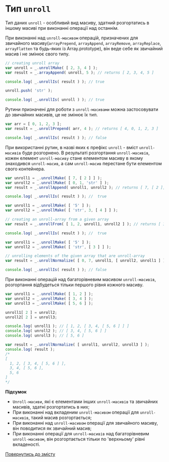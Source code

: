 # Тип `unroll`

Тип даних `unroll` - особливий вид масиву, здатний розгортатись в іншому масиві при виконанні операції над останнім.

При виконанні над `unroll-масивом` операцій, призначених для звичайного масиву(`arrayPrepend`, `arrayAppend`, `arrayRemove`,
`arrayReplace`, `arrayFlatten` та будь-яких із Array.prototype), він веде себе як звичайний масив і не змінює свого типу.
```js
// creating unroll array
var unroll = _.unrollMake( [ 2, 3, 4 ] );
var result = _.arrayAppend( unroll, 5 ); // returns [ 2, 3, 4, 5 ]

console.log( _.unrollIs( result ) ); // true

unroll.push( 'str' );

console.log( _.unrollIs( unroll ) ); // true
```

Рутини призначені для роботи з `unroll-масивами` можна застосовувати до звичайних масивів, це не змінює їх тип.
```js
var arr = [ 0, 1, 2, 3 ];
var result = _.unrollPrepend( arr, 4 ); // returns [ 4, 0, 1, 2, 3 ]

console.log( _.unrollIs( result ) ); // false
```

При використанні рутин, в назві яких є префікс `unroll` - вміст `unroll-масивів` буде розгорнено.
В результаті розгортання `unroll-масивів`, кожен елемент `unroll-масиву` стане елементом масиву в якому знаходився
`unroll-масив`, а сам `unroll-масив` перестане бути елементом свого контейнера.
```js
var unroll1 = _.unrollMake( [ 7, [ 2 ] ] );
var unroll2 = _.unrollMake( [ 0, 1, 'str' ] );
var result = _.unrollAppend( unroll1, unroll2 ); // returns [ 7, [ 2 ], 0, 1, 'str' ]

console.log( _.unrollIs( result ) ); //  true
```
```js
var unroll1 = _.unrollMake( [ '5' ] );
var unroll2 = _.unrollMake( [ 'str', 3, [ 4 ] ] );

// creating an unroll-array from a given array
var result = _.unrollFrom( [ 1, 2, unroll1, unroll2 ] ); // returns [ 1, 2, '5', 'str', 3, [ 4 ] ]

console.log( _.unrollIs( result ) ); //  true
```
```js
var unroll1 = _.unrollMake( [ '5' ] );
var unroll2 = _.unrollMake( [ 'str', [ 3 ] ] );

// unrolling elements of the given array that are unroll-array
var result = _.unrollNormalize( [ 0, 7, unroll1, [ unroll2, unroll1 ] ] ); // returns [ 0, 7, '5', [ 'str', [ 3 ],  '5' ] ]

console.log( _.unrollIs( result ) ); // false
```

При виконанні операцій над багаторівневим масивом `unroll-масивів`, розгортання відбудеться тільки першого рівня
кожного масиву.
```js
var unroll1 = _.unrollMake( [ 1, 2 ] );
var unroll2 = _.unrollMake( [ 3, 4 ] );
var unroll3 = _.unrollMake( [ 5, 6 ] );

unroll1[ 2 ] = unroll2;
unroll2[ 2 ] = unroll3;

console.log( unroll1 ); // [ 1, 2, [ 3, 4, [ 5, 6 ] ] ]
console.log( unroll2 ); // [ 3, 4, [ 5, 6 ] ]
console.log( unroll3 ); // [ 5, 6 ]

var result = _.unrollNormalize( [ unroll1, unroll2, unroll3 ] );
console.log( result );
/*
[
  1, 2, [ 3, 4, [ 5, 6 ] ],
  3, 4, [ 5, 6 ],
  5, 6
]
*/
```

**Підсумок**

- `Unroll-масиви`, які є елементами інших `unroll-масивів` та звичайних масивів, здатні розгортатись в них;
- При виконанні над вкладеним `unroll-масивом` операції для `unroll-масивів`, такий масив розгортається;
- При виконанні над `unroll-масивом` операції для звичайного масиву, він поводитися як звичайний масив;
- При виконанні операції для `unroll-масивів` над багаторівневим `unroll-масивом`, він розгортається тільки
по 'верхньому' рівні вкладеності.

[Повернутись до змісту](../README.md#концепції)
